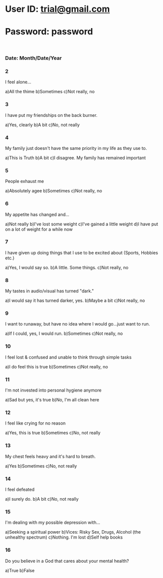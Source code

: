 # User ID: trial@gmail.com
# Password: password 

<br />

### Date: Month/Date/Year


### 2
I feel alone...

a)All the thime
b)Sometimes
c)Not really, no


### 3
I have put my friendships on the back burner.

a)Yes, clearly
b)A bit
c)No, not really


### 4
My family just doesn't have the same priority in my life as they use to.

a)This is Truth
b)A bit
c)I disagree. My family has remained important


### 5
People exhaust me

a)Absolutely agee
b)Sometimes
c)Not really, no


### 6
My appetite has changed and...

a)Not really
b)I've lost some weight
c)I've gained a little weight
d)I have put on a lot of weight for a while now


### 7
I have given up doing things that I use to be excited about (Sports, Hobbies etc.)

a)Yes, I would say so.
b)A little. Some things.
c)Not really, no


### 8
My tastes in audio/visual has turned "dark."

a)I would say it has turned darker, yes.
b)Maybe a bit
c)Not really, no


### 9
I want to runaway, but have no idea where I would go...just want to run.

a)If I could, yes, I would run.
b)Sometimes
c)Not really, no


### 10
I feel lost & confused and unable to think through simple tasks

a)I do feel this is true
b)Sometimes
c)Not really, no


### 11
I'm not invested into personal hygiene anymore

a)Sad but yes, it's true
b)No, I'm all clean here


### 12
I feel like crying for no reason

a)Yes, this is true
b)Sometimes
c)No, not really


### 13
My chest feels heavy and it's hard to breath.

a)Yes 
b)Sometimes
c)No, not really


### 14
I feel defeated

a)I surely do.
b)A bit
c)No, not really


### 15
I'm dealing with my possible depression with...

a)Seeking a spiritual power
b)Vices: Risky Sex, Drugs, Alcohol (the unhealthy spectrum)
c)Nothing. I'm lost
d)Self help books


### 16
Do you believe in a God that cares about your mental health?

a)True
b)False
